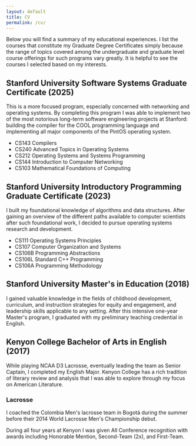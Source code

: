 ```yaml
---
layout: default
title: CV
permalink: /cv/
---
```

Below you will find a summary of my educational experiences. I list the courses that constitute my Graduate Degree Certificates simply because the range of topics covered among the undergraduate and graduate level course offerings for such programs vary greatly. It is helpful to see the courses I selected based on my interests.

## Stanford University Software Systems Graduate Certificate (2025)

This is a more focused program, especially concerned with networking and operating systems. By completing this program I was able to implement two of the most notorious long-term software engineering projects at Stanford: building the compiler for the COOL programming language and implementing all major components of the PintOS operating system.

- CS143 Compilers
- CS240 Advanced Topics in Operating Systems
- CS212 Operating Systems and Systems Programming
- CS144 Introduction to Computer Networking
- CS103 Mathematical Foundations of Computing

## Stanford University Introductory Programming Graduate Certificate (2023)

I built my foundational knowledge of algorithms and data structures. After gaining an overview of the different paths available to computer scientists after such foundational work, I decided to pursue operating systems research and development.

- CS111 Operating Systems Principles
- CS107 Computer Organization and Systems
- CS106B Programming Abstractions
- CS106L Standard C++ Programming
- CS106A Programming Methodology

## Stanford University Master's in Education (2018)

I gained valuable knowledge in the fields of childhood development, curriculum, and instruction strategies for equity and engagement, and leadership skills applicable to any setting. After this intensive one-year Master's program, I graduated with my preliminary teaching credential in English.

## Kenyon College Bachelor of Arts in English (2017)

While playing NCAA D3 Lacrosse, eventually leading the team as Senior Captain, I completed my English Major. Kenyon College has a rich tradition of literary review and analysis that I was able to explore through my focus on American Literature.

### Lacrosse

I coached the Colombia Men's lacrosse team in Bogotá during the summer before their 2014 World Lacrosse Men's Championship debut. 

During all four years at Kenyon I was given All Conference recognition with awards including Honorable Mention, Second-Team (2x), and First-Team.